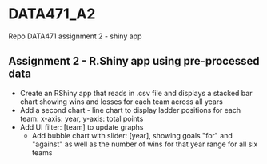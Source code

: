 # DATA471_A2
Repo DATA471 assignment 2 - shiny app

## Assignment 2 - R.Shiny app using pre-processed data  
  - Create an RShiny app that reads in .csv file and displays a stacked bar chart showing wins and losses for each team across all years  
  - Add a second chart - line chart to display ladder positions for each team:  x-axis: year, y-axis: total points  
  - Add UI filter: [team] to update graphs  
    - Add bubble chart with slider: [year], showing goals "for" and "against" as well as the number of wins for that year range for all six teams
    

